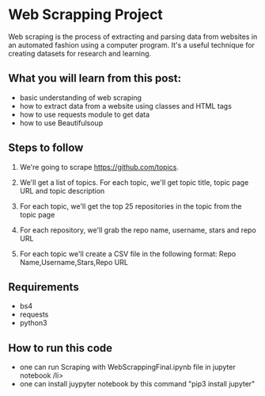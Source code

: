 
# Web Scrapping Project

Web scraping is the process of extracting and parsing data from websites in an automated fashion using a computer program. It's a useful technique for creating datasets for research and learning.


## What you will learn from this post:
* basic understanding of web scraping
* how to extract data from a website using classes and HTML tags
* how to use requests module to get data
* how to use Beautifulsoup
## Steps to follow
1) We're going to scrape https://github.com/topics.

2) We'll get a list of topics. For each topic, we'll get topic title, topic page URL and topic description

3) For each topic, we'll get the top 25 repositories in the topic from the topic page

4) For each repository, we'll grab the repo name, username, stars and repo URL

5) For each topic we'll create a CSV file in the following format:
Repo Name,Username,Stars,Repo URL
## Requirements
* bs4
* requests
* python3
## How to run this code
* one can run Scraping with WebScrappingFinal.ipynb file in jupyter notebook /li>
* one can install juypyter notebook by this command "pip3 install jupyter"